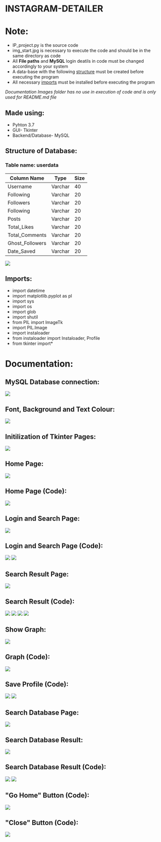 # INSTAGRAM-DETAILER

# Note:
* IP_project.py is the source code 
* img_start.jpg is necessary to execute the code and should be in the same directory as code
* All **File paths** and **MySQL** login deatils in code must be changed accordingly to your system
* A data-base with the following [structure](#structure-of-database) must be created before executing the program
* All necessary [imports](#imports) must be installed before executing the program

*Documentation Images folder has no use in execution of code and is only used for README.md file*

## Made using:
* Pyhton 3.7
* GUI- Tkinter
* Backend/Database- MySQL


## Structure of Database:

### Table name: userdata

Column Name | Type | Size
------------|------|--------
Username | Varchar | 40
Following	|Varchar | 20
Followers	| Varchar	| 20
Following	| Varchar	| 20
Posts	| Varchar	| 20
Total_Likes	| Varchar	| 20
Total_Comments | Varchar | 20
Ghost_Followers	| Varchar | 20
Date_Saved | Varchar | 20

![](Documentation%20Images/userdatatable.jpg)

## Imports:
* import datetime
* import matplotlib.pyplot as pl
* import sys
* import os
* import glob
* import shutil
* from PIL import ImageTk
* import PIL.Image
* import instaloader
* from instaloader import Instaloader, Profile
* from tkinter import*

# Documentation:
## MySQL Database connection:
![](Documentation%20Images/codemysqllogin.jpg)

## Font, Background and Text Colour:
![](Documentation%20Images/codefonts.jpg)

## Initilization of Tkinter Pages:
![](Documentation%20Images/codetkinit.jpg)

## Home Page:
![](Documentation%20Images/HomePage.jpg)

## Home Page (Code):
![](Documentation%20Images/codehomepage.jpg)

## Login and Search Page:
![](Documentation%20Images/loginpage.jpg)

## Login and Search Page (Code):
![](Documentation%20Images/codeloginpage1.jpg)
![](Documentation%20Images/codeloginpage2.jpg)

## Search Result Page:
![](Documentation%20Images/afterlogin.jpg)

## Search Result (Code):
![](Documentation%20Images/codesearchresult1.jpg)
![](Documentation%20Images/codesearchresult2.jpg)
![](Documentation%20Images/codesearchresult3.jpg)
![](Documentation%20Images/codesearchresult4.jpg)

## Show Graph:
![](Documentation%20Images/profileGraph.jpg)

## Graph (Code):
![](Documentation%20Images/codeshowgraph.jpg)

## Save Profile (Code):
![](Documentation%20Images/codesaveprofile1.jpg)
![](Documentation%20Images/codesaveprofile2.jpg)

## Search Database Page:
![](Documentation%20Images/codesearchdatabase1.jpg)

## Search Database Result:
![](Documentation%20Images/databaseresult.jpg)

## Search Database Result (Code):
![](Documentation%20Images/codesearchdatabase2.jpg)
![](Documentation%20Images/codesearchdatabase3.jpg)

## "Go Home" Button (Code):
![](Documentation%20Images/codebacktohome.jpg)

## "Close" Button (Code):
![](Documentation%20Images/codeexitprogram.jpg)
